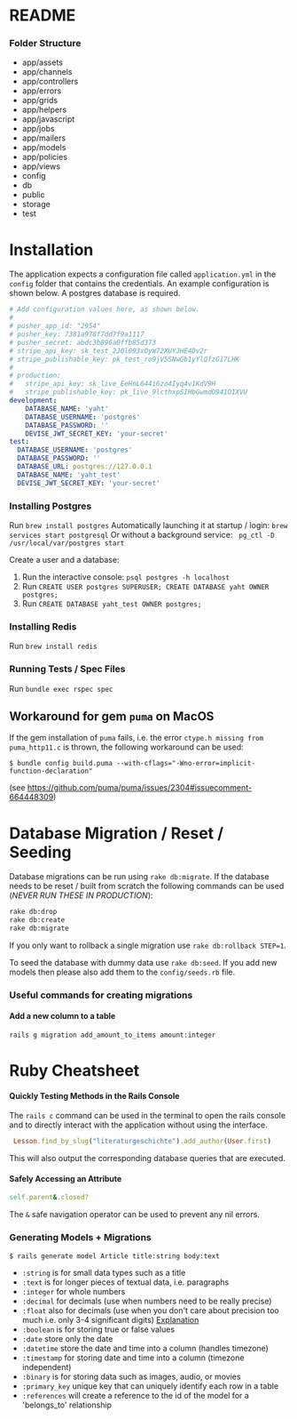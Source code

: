 # README

### Folder Structure
* app/assets
* app/channels
* app/controllers
* app/errors
* app/grids
* app/helpers
* app/javascript
* app/jobs
* app/mailers
* app/models
* app/policies
* app/views
* config
* db
* public
* storage
* test

# Installation
The application expects a configuration file called `application.yml` in the `config` folder that contains the credentials.
An example configuration is shown below. A postgres database is required.
````yaml
# Add configuration values here, as shown below.
#
# pusher_app_id: "2954"
# pusher_key: 7381a978f7dd7f9a1117
# pusher_secret: abdc3b896a0ffb85d373
# stripe_api_key: sk_test_2J0l093xOyW72XUYJHE4Dv2r
# stripe_publishable_key: pk_test_ro9jV5SNwGb1yYlQfzG17LHK
#
# production:
#   stripe_api_key: sk_live_EeHnL644i6zo4Iyq4v1KdV9H
#   stripe_publishable_key: pk_live_9lcthxpSIHbGwmdO941O1XVU
development:
    DATABASE_NAME: 'yaht'
    DATABASE_USERNAME: 'postgres'
    DATABASE_PASSWORD: ''
    DEVISE_JWT_SECRET_KEY: 'your-secret'
test:
  DATABASE_USERNAME: 'postgres'
  DATABASE_PASSWORD: ''
  DATABASE_URL: postgres://127.0.0.1
  DATABASE_NAME: 'yaht_test'
  DEVISE_JWT_SECRET_KEY: 'your-secret'
````

### Installing Postgres
Run `brew install postgres`
Automatically launching it at startup / login: `brew services start postgresql`
Or without a background service: ` pg_ctl -D /usr/local/var/postgres start`

Create a user and a database:
1. Run the interactive console: `psql postgres -h localhost`
2. Run `CREATE USER postgres SUPERUSER; CREATE DATABASE yaht OWNER postgres;`
3. Run `CREATE DATABASE yaht_test OWNER postgres;`

### Installing Redis
Run `brew install redis`

### Running Tests / Spec Files
Run `bundle exec rspec spec`

## Workaround for gem `puma` on MacOS

If the gem installation of `puma` fails, i.e. the error `ctype.h missing from puma_http11.c` is thrown, the following workaround can be used:

    $ bundle config build.puma --with-cflags="-Wno-error=implicit-function-declaration"

(see https://github.com/puma/puma/issues/2304#issuecomment-664448309)

# Database Migration / Reset / Seeding
Database migrations can be run using `rake db:migrate`.
If the database needs to be reset / built from scratch the following commands can be used (*NEVER RUN THESE IN PRODUCTION*):
```bash
rake db:drop
rake db:create
rake db:migrate
```
If you only want to rollback a single migration use `rake db:rollback STEP=1`.

To seed the database with dummy data use `rake db:seed`. If you add new models then please also add them to the `config/seeds.rb` file.

### Useful commands for creating migrations
#### Add a new column to a table
```bash
rails g migration add_amount_to_items amount:integer
```



# Ruby Cheatsheet
#### Quickly Testing Methods in the Rails Console
The `rails c` command can be used in the terminal to open the rails console and to directly interact with the application without using the interface.
```ruby
 Lesson.find_by_slug("literaturgeschichte").add_author(User.first)
```
This will also output the corresponding database queries that are executed.
#### Safely Accessing an Attribute
```ruby
self.parent&.closed?
```
The `&` safe navigation operator can be used to prevent any nil errors.


### Generating Models + Migrations
```bash
$ rails generate model Article title:string body:text
```
- `:string` is for small data types such as a title
- `:text` is for longer pieces of textual data, i.e. paragraphs
- `:integer` for whole numbers
- `:decimal` for decimals (use when numbers need to be really precise)
- `:float` also for decimals (use when you don't care about precision too much i.e. only 3-4 significant digits) [Explanation](https://stackoverflow.com/questions/8514167/float-vs-decimal-in-activerecord)
- `:boolean` is for storing true or false values
- `:date` store only the date
- `:datetime` store the date and time into a column (handles timezone)
- `:timestamp` for storing date and time into a column (timezone independent)
- `:binary` is for storing data such as images, audio, or movies
- `:primary_key` unique key that can uniquely identify each row in a table
- `:references` will create a reference to the id of the model for a 'belongs_to' relationship